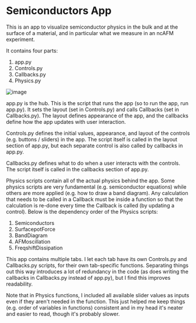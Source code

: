 # Semiconductors App

This is an app to visualize semiconductor physics in the bulk and at the
surface of a material, and in particular what we measure in an ncAFM experiment.

It contains four parts:
1) app.py
2) Controls.py
3) Callbacks.py
4) Physics.py

![image](https://user-images.githubusercontent.com/78166226/137530831-f0839dd7-0b16-4b0a-bd7e-f58d1dd25bc6.png)

app.py is the hub. This is the script that runs the app (so to run the app, run
app.py). It sets the layout (set in Controls.py) and calls Callbacks (set in
Callbacks.py). The layout defines appearance of the app, and the callbacks
define how the app updates with user interaction.

Controls.py defines the initial values, appearance, and layout of the controls
(e.g. buttons / sliders) in the app. The script itself is called in the layout
section of app.py, but each separate control is also called by callbacks in
app.py.

Callbacks.py defines what to do when a user interacts with the controls. The
script itself is called in the callbacks section of app.py.

Physics scripts contain all of the actual physics behind the app. Some physics
scripts are very fundamental (e.g. semiconductor equations) while others are
more applied (e.g. how to draw a band diagram). Any calculation that needs to be
called in a Callback must be inside a function so that the calculation is
re-done every time the Callback is called (by updating a control). Below is the 
dependency order of the Physics scripts:
1. Semiconductors
2. SurfacepotForce
3. BandDiagram
4. AFMoscillation
5.  FreqshiftDissipation

This app contains multiple tabs. I let each tab have its own Controls.py and
Callbacks.py scripts, for their own tab-specific functions. Separating things
out this way introduces a lot of redundancy in the code (as does writing the
callbacks in Callbacks.py instead of app.py), but I find this improves
readability.

Note that in Physics functions, I included all available slider values as inputs
even if they aren't needed in the function. This just helped me keep things
(e.g. order of variables in functions) consistent and in my head it's neater and
easier to read, though it's probably slower.


